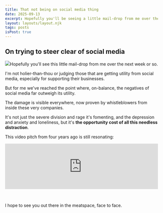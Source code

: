 ```yaml
---
title: That not being on social media thing
date: 2025-09-13
excerpt: Hopefully you'll be seeing a little mail-drop from me over the next week or so.
layout: layouts/layout.njk
tags: posts
isPost: true
---
```


## On trying to steer clear of social media

<img src="../../images/bookmark.jpg" class="blog-float-img img-sm">Hopefully you'll see this little mail-drop from me over the next week or so.

I'm not holier-than-thou or judging those that are getting utility from social media, especially for supporting their businesses. 

But for me we've reached the point where, on-balance, the negatives of social media far outweigh its utility. 

The damage is visible everywhere, now proven by whistleblowers from inside these very companies. 

It's not just the severe division and rage it's fomenting, and the depression and anxiety and loneliness, but it's **the opportunity cost of all this needless distraction**. 

This video pitch from four years ago is still resonating:

<div class="video-container">
    <iframe width="100%" src="https://www.youtube.com/embed/SRb4q9XT_50?si=S5q57cbRUK_OqlEX" title="YouTube video player" frameborder="0" allow="accelerometer; autoplay; clipboard-write; encrypted-media; gyroscope; picture-in-picture; web-share" referrerpolicy="strict-origin-when-cross-origin" allowfullscreen></iframe>
</div>

&nbsp;

I hope to see you out there in the meatspace, face to face.

